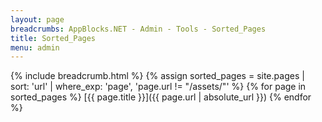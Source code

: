 ```yaml
---
layout: page
breadcrumbs: AppBlocks.NET - Admin - Tools - Sorted_Pages
title: Sorted_Pages
menu: admin
---
```

{% include breadcrumb.html %}
{% assign sorted_pages = site.pages | sort: 'url' | where_exp: 'page', 'page.url != "/assets/"' %}
{% for page in sorted_pages %}
  [{{ page.title }}]({{ page.url | absolute_url }})
{% endfor %}
